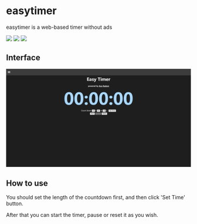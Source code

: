 # easytimer

easytimer is a web-based timer without ads

![](https://img.shields.io/badge/Version-v1.3-blue)
![](https://img.shields.io/github/languages/code-size/Ace-Radom/easytimer)
![](https://img.shields.io/github/license/Ace-Radom/easytimer)

## Interface

![](images/interface.png)

## How to use

You should set the length of the countdown first, and then click 'Set Time' button.

After that you can start the timer, pause or reset it as you wish.